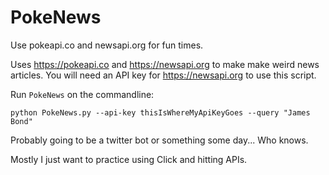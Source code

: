 # PokeNews
Use pokeapi.co and newsapi.org for fun times.

Uses https://pokeapi.co and https://newsapi.org to make make weird news articles. 
You will need an API key for https://newsapi.org to use this script.

Run `PokeNews` on the commandline: 

`python PokeNews.py --api-key thisIsWhereMyApiKeyGoes --query "James Bond"`

Probably going to be a twitter bot or something some day... Who knows.

Mostly I just want to practice using Click and hitting APIs.

 